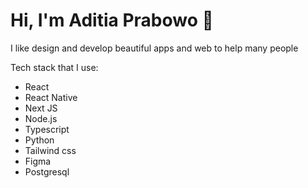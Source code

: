 # Hi, I'm Aditia Prabowo 👋
I like design and develop beautiful apps and web to help many people

Tech stack that I use:
* React
* React Native
* Next JS
* Node.js
* Typescript
* Python
* Tailwind css
* Figma
* Postgresql
